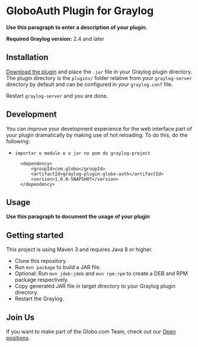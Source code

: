 # GloboAuth Plugin for Graylog


__Use this paragraph to enter a description of your plugin.__

**Required Graylog version:** 2.4 and later

Installation
------------

[Download the plugin](https://github.com/none/releases)
and place the `.jar` file in your Graylog plugin directory. The plugin directory
is the `plugins/` folder relative from your `graylog-server` directory by default
and can be configured in your `graylog.conf` file.

Restart `graylog-server` and you are done.

Development
-----------

You can improve your development experience for the web interface part of your plugin
dramatically by making use of hot reloading. To do this, do the following:

* `importar o module e o jar no pom do graylog-project`

        <dependency>
            <groupId>com.globo</groupId>
            <artifactId>graylog-plugin-globo-auth</artifactId>
            <version>1.0.0-SNAPSHOT</version>
        </dependency>


Usage
-----

__Use this paragraph to document the usage of your plugin__


Getting started
---------------

This project is using Maven 3 and requires Java 8 or higher.

* Clone this repository.
* Run `mvn package` to build a JAR file.
* Optional: Run `mvn jdeb:jdeb` and `mvn rpm:rpm` to create a DEB and RPM package respectively.
* Copy generated JAR file in target directory to your Graylog plugin directory.
* Restart the Graylog.


Join Us
------------

If you want to make part of the Globo.com Team, check out our [Open positions](https://talentos.globo.com/#/oportunidades).

